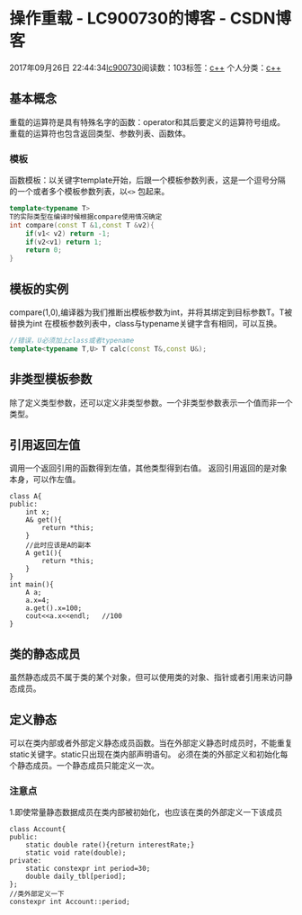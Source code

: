 # 操作重载 - LC900730的博客 - CSDN博客
2017年09月26日 22:44:34[lc900730](https://me.csdn.net/LC900730)阅读数：103标签：[c++](https://so.csdn.net/so/search/s.do?q=c++&t=blog)
个人分类：[c++](https://blog.csdn.net/LC900730/article/category/6933816)
## 基本概念
重载的运算符是具有特殊名字的函数：operator和其后要定义的运算符号组成。 
重载的运算符也包含返回类型、参数列表、函数体。
### 模板
函数模板：以关键字template开始，后跟一个模板参数列表，这是一个逗号分隔的一个或者多个模板参数列表，以`<>` 包起来。
```cpp
template<typename T>
T的实际类型在编译时候根据compare使用情况确定
int compare(const T &1,const T &v2){
    if(v1< v2) return -1;
    if(v2<v1) return 1;
    return 0;
}
```
## 模板的实例
compare(1,0),编译器为我们推断出模板参数为int，并将其绑定到目标参数T。T被替换为int
在模板参数列表中，class与typename关键字含有相同，可以互换。
```cpp
//错误，U必须加上class或者typename
template<typename T,U> T calc(const T&,const U&);
```
## 非类型模板参数
除了定义类型参数，还可以定义非类型参数。一个非类型参数表示一个值而非一个类型。
## 引用返回左值
调用一个返回引用的函数得到左值，其他类型得到右值。 
返回引用返回的是对象本身，可以作左值。
```
class A{
public:
    int x;
    A& get(){
        return *this;
    }
    //此时应该是A的副本
    A get1(){
        return *this;
    }
}
int main(){
    A a;
    a.x=4;
    a.get().x=100;
    cout<<a.x<<endl;   //100
}
```
## 类的静态成员
虽然静态成员不属于类的某个对象，但可以使用类的对象、指针或者引用来访问静态成员。
## 定义静态
可以在类内部或者外部定义静态成员函数。当在外部定义静态时成员时，不能重复static关键字。static只出现在类内部声明语句。 
必须在类的外部定义和初始化每个静态成员。一个静态成员只能定义一次。
### 注意点
1.即使常量静态数据成员在类内部被初始化，也应该在类的外部定义一下该成员
```
class Account{
public: 
    static double rate(){return interestRate;}
    static void rate(double);
private:
    static constexpr int period=30;
    double daily_tbl[period];
};
//类外部定义一下
constexpr int Account::period;
```
